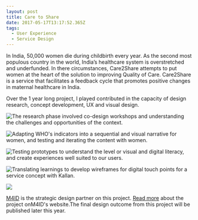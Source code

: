 ```yaml
---
layout: post
title: Care to Share
date: 2017-05-17T13:17:52.365Z
tags:
  - User Experience
  - Service Design
---
```

In India, 50,000 women die during childbirth every year. As the second most populous country in the world, India’s healthcare system is overstretched and underfunded. In there circumstances, Care2Share attempts to put women at the heart of the solution to improving Quality of Care. Care2Share is a service that facilitates a feedback cycle that promotes positive changes in maternal healthcare in India.

Over the 1 year long project, I played contributed in the capacity of design research, concept development, UX and visual design.

![The research phase involved co-design workshops and understanding the challenges and opportunities of the context.](/images/01C2S.jpg)

![Adapting WHO's indicators into a sequential and visual narrative for women, and testing and iterating the content with women.](/images/02C2S.jpg)

![Testing prototypes to understand the level or visual and digital literacy, and create experiences well suited to our users.](/images/03C2S.jpg)

![Translating learnings to develop wireframes for digital touch points for a service concept with Kallan.](/images/04C2S.jpg)

![](/images/05C2S.png)

[M4ID](http://m4id.fi/project/care2share/) is the strategic design partner on this project. [Read more](http://m4id.fi/project/care2share/) about the project onM4ID's website.The final design outcome from this project will be published later this year.
